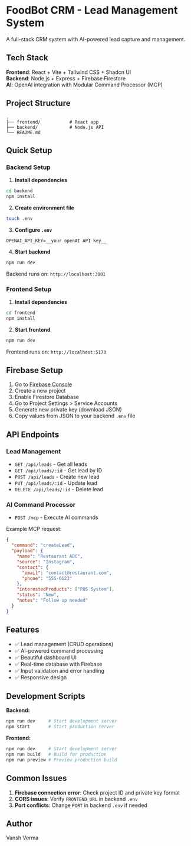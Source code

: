 # FoodBot CRM - Lead Management System

A full-stack CRM system with AI-powered lead capture and management.

## Tech Stack

**Frontend**: React + Vite + Tailwind CSS + Shadcn UI  
**Backend**: Node.js + Express + Firebase Firestore  
**AI**: OpenAI integration with Modular Command Processor (MCP)

## Project Structure

```
.
├── frontend/           # React app
├── backend/            # Node.js API
└── README.md
```

## Quick Setup

### Backend Setup

1. **Install dependencies**
```bash
cd backend
npm install
```

2. **Create environment file**
```bash
touch .env
```

3. **Configure `.env`**
```env
OPENAI_API_KEY=__your openAI API key__
```

4. **Start backend**
```bash
npm run dev
```
Backend runs on: `http://localhost:3001`

### Frontend Setup

1. **Install dependencies**
```bash
cd frontend
npm install
```

2. **Start frontend**
```bash
npm run dev
```
Frontend runs on: `http://localhost:5173`

## Firebase Setup

1. Go to [Firebase Console](https://console.firebase.google.com)
2. Create a new project
3. Enable Firestore Database
4. Go to Project Settings > Service Accounts
5. Generate new private key (download JSON)
6. Copy values from JSON to your backend `.env` file

## API Endpoints

### Lead Management
- `GET /api/leads` - Get all leads
- `GET /api/leads/:id` - Get lead by ID
- `POST /api/leads` - Create new lead
- `PUT /api/leads/:id` - Update lead
- `DELETE /api/leads/:id` - Delete lead

### AI Command Processor
- `POST /mcp` - Execute AI commands

Example MCP request:
```json
{
  "command": "createLead",
  "payload": {
    "name": "Restaurant ABC",
    "source": "Instagram",
    "contact": {
      "email": "contact@restaurant.com",
      "phone": "555-0123"
    },
    "interestedProducts": ["POS System"],
    "status": "New",
    "notes": "Follow up needed"
  }
}
```

## Features

- ✅ Lead management (CRUD operations)
- ✅ AI-powered command processing
- ✅ Beautiful dashboard UI
- ✅ Real-time database with Firebase
- ✅ Input validation and error handling
- ✅ Responsive design

## Development Scripts

**Backend:**
```bash
npm run dev     # Start development server
npm start       # Start production server
```

**Frontend:**
```bash
npm run dev     # Start development server
npm run build   # Build for production
npm run preview # Preview production build
```

## Common Issues

1. **Firebase connection error**: Check project ID and private key format
2. **CORS issues**: Verify `FRONTEND_URL` in backend `.env`
3. **Port conflicts**: Change `PORT` in backend `.env` if needed

## Author

Vansh Verma
